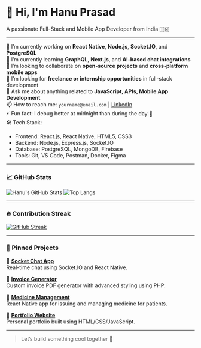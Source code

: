 # 👋 Hi, I'm Hanu Prasad

A passionate Full-Stack and Mobile App Developer from India 🇮🇳

---

🔭 I’m currently working on **React Native**, **Node.js**, **Socket.IO**, and **PostgreSQL**  
🌱 I’m currently learning **GraphQL**, **Next.js**, and **AI-based chat integrations**  
👯 I’m looking to collaborate on **open-source projects** and **cross-platform mobile apps**  
🤝 I’m looking for **freelance or internship opportunities** in full-stack development  
💬 Ask me about anything related to **JavaScript, APIs, Mobile App Development**  
📫 How to reach me: `yourname@email.com` | [LinkedIn](https://linkedin.com/in/yourprofile)  
⚡ Fun fact: I debug better at midnight than during the day 🌙  
🛠️ Tech Stack:
- Frontend: React.js, React Native, HTML5, CSS3
- Backend: Node.js, Express.js, Socket.IO
- Database: PostgreSQL, MongoDB, Firebase
- Tools: Git, VS Code, Postman, Docker, Figma

---

### 📈 GitHub Stats

![Hanu's GitHub Stats](https://github-readme-stats.vercel.app/api?username=hanuprasad143&show_icons=true&theme=dracula)
![Top Langs](https://github-readme-stats.vercel.app/api/top-langs/?username=hanuprasad143&layout=compact&theme=dracula)

---

### 🔥 Contribution Streak

[![GitHub Streak](https://github-readme-streak-stats.herokuapp.com/?user=hanuprasad143&theme=radical)](https://git.io/streak-stats)

---

### 📌 Pinned Projects

🔹 **[Socket Chat App](https://github.com/hanuprasad143/socket-chat-app)**  
Real-time chat using Socket.IO and React Native.

🔹 **[Invoice Generator](https://github.com/hanuprasad143/invoice-generator)**  
Custom invoice PDF generator with advanced styling using PHP.

🔹 **[Medicine Management](https://github.com/hanuprasad143/medicine-app)**  
React Native app for issuing and managing medicine for patients.

🔹 **[Portfolio Website](https://github.com/hanuprasad143/portfolio)**  
Personal portfolio built using HTML/CSS/JavaScript.

---

> Let’s build something cool together 🚀
